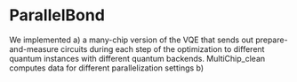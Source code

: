 # ParallelBond

We implemented
a) a many-chip version of the VQE that sends out prepare-and-measure circuits during each step of the optimization to different quantum instances with different quantum backends. MultiChip_clean computes data for different parallelization settings
b)
